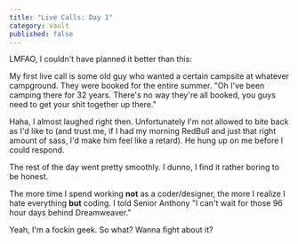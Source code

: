 ```yaml
---
title: "Live Calls: Day 1"
category: vault
published: false
---
```


LMFAO, I couldn't have planned it better than this:

My first live call is some old guy who wanted a certain campsite at whatever
campground. They were booked for the entire summer. "Oh I've been camping
there for 32 years. There's no way they're all booked, you guys need to get
your shit together up there."

Haha, I almost laughed right then. Unfortunately I'm not allowed to bite back
as I'd like to (and trust me, if I had my morning RedBull and just that right
amount of sass, I'd make him feel like a retard). He hung up on me before I
could respond.

The rest of the day went pretty smoothly. I dunno, I find it rather boring
to be honest.

The more time I spend working **not** as a coder/designer, the more I realize
I hate everything **but** coding. I told Senior Anthony "I can't wait for
those 96 hour days behind Dreamweaver."

Yeah, I'm a fockin geek. So what? Wanna fight about it?
